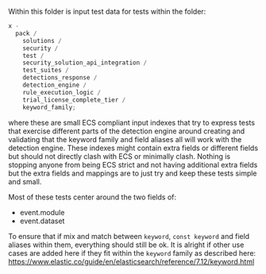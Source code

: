 Within this folder is input test data for tests within the folder:

```ts
x -
  pack /
    solutions /
    security /
    test /
    security_solution_api_integration /
    test_suites /
    detections_response /
    detection_engine /
    rule_execution_logic /
    trial_license_complete_tier /
    keyword_family;
```

where these are small ECS compliant input indexes that try to express tests that exercise different parts of
the detection engine around creating and validating that the keyword family and field aliases all will work
with the detection engine. These indexes might contain extra fields or different fields but should not directly
clash with ECS or minimally clash. Nothing is stopping anyone from being ECS strict and not having additional
extra fields but the extra fields and mappings are to just try and keep these tests simple and small.

Most of these tests center around the two fields of:

- event.module
- event.dataset

To ensure that if mix and match between `keyword`, `const keyword` and field aliases within them, everything should
still be ok. It is alright if other use cases are added here if they fit within the `keyword` family as described here:
https://www.elastic.co/guide/en/elasticsearch/reference/7.12/keyword.html

